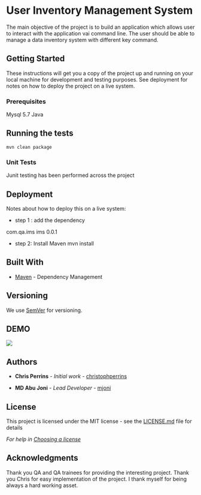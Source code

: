 # User Inventory Management System

The main objective of the project is to build an application which allows user to interact with the application vai command line. The user should be able to manage a data inventory system with different key command.

## Getting Started

These instructions will get you a copy of the project up and running on your local machine for development and testing purposes. See deployment for notes on how to deploy the project on a live system.

### Prerequisites

Mysql 5.7
Java


## Running the tests
```
mvn clean package
```


### Unit Tests 

Junit testing has been performed across the project

## Deployment

Notes about how to deploy this on a live system:
* step 1 : add the dependency
<dependency>
  <groupId>com.qa.ims</groupId>
  <artifactId>ims</artifactId>
  <version>0.0.1</version>
</dependency>

* step 2: Install Maven
mvn install

## Built With

* [Maven](https://maven.apache.org/) - Dependency Management

## Versioning

We use [SemVer](http://semver.org/) for versioning.

## DEMO
![](https://j.gifs.com/nx1Ap4.gif)

## Authors

* **Chris Perrins** - *Initial work* - [christophperrins](https://github.com/christophperrins)

* **MD Abu Joni** - *Lead Developer* - [mjoni](https://github.com/mjoni)

## License

This project is licensed under the MIT license - see the [LICENSE.md](LICENSE.md) file for details 

*For help in [Choosing a license](https://choosealicense.com/)*

## Acknowledgments

Thank you QA and QA trainees for providing the interesting project. Thank you Chris for easy implementation of the project. I thank myself for being always a hard working asset.  
